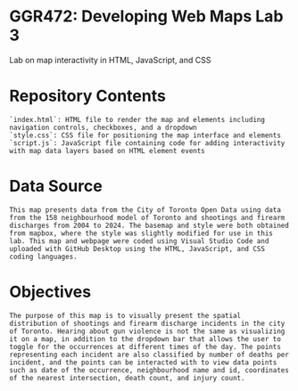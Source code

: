 # GGR472: Developing Web Maps Lab 3
 Lab on map interactivity in HTML, JavaScript, and CSS

# Repository Contents

    `index.html`: HTML file to render the map and elements including navigation controls, checkboxes, and a dropdown
    `style.css`: CSS file for positioning the map interface and elements
    `script.js`: JavaScript file containing code for adding interactivity with map data layers based on HTML element events

# Data Source

    This map presents data from the City of Toronto Open Data using data from the 158 neighbourhood model of Toronto and shootings and firearm discharges from 2004 to 2024. The basemap and style were both obtained from mapbox, where the style was slightly modified for use in this lab. This map and webpage were coded using Visual Studio Code and uploaded with GitHub Desktop using the HTML, JavaScript, and CSS coding languages. 

# Objectives

    The purpose of this map is to visually present the spatial distribution of shootings and firearm discharge incidents in the city of Toronto. Hearing about gun violence is not the same as visualizing it on a map, in addition to the dropdown bar that allows the user to toggle for the occurrences at different times of the day. The points representing each incident are also classified by number of deaths per incident, and the points can be interacted with to view data points such as date of the occurrence, neighbourhood name and id, coordinates of the nearest intersection, death count, and injury count. 